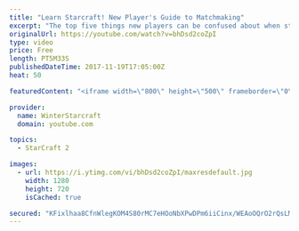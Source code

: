 ```yaml
---
title: "Learn Starcraft! New Player's Guide to Matchmaking"
excerpt: "The top five things new players can be confused about when starting off playing Starcraft 2!"
originalUrl: https://youtube.com/watch?v=bhDsd2coZpI
type: video
price: Free
length: PT5M33S
publishedDateTime: 2017-11-19T17:05:00Z
heat: 50

featuredContent: "<iframe width=\"800\" height=\"500\" frameborder=\"0\" src=\"https://www.youtube.com/embed/bhDsd2coZpI\" allow=\"accelerometer; autoplay; encrypted-media; gyroscope; picture-in-picture\" allowfullscreen></iframe>"

provider:
  name: WinterStarcraft
  domain: youtube.com

topics:
  - StarCraft 2

images:
  - url: https://i.ytimg.com/vi/bhDsd2coZpI/maxresdefault.jpg
    width: 1280
    height: 720
    isCached: true

secured: "KFixlhaa8CfnWlegKOM4S80rMC7eHOoNbXPwDPm6iiCinx/WEAoOQrO2rQsLMpOKOrbhycxzpoMbyima3EvRXL+6ua32Vednm3DrPf33QMWJ2OtxtSPJ9Px2f35c5jwSt9LUiv9kxEPhJdd3ajWmIrP8I+2C7F6qQIxeemVSCSlBCAuE2zZJKqoKH715zX3HfxTr1y+DnbTUGMTvijkStc+gAI4O2DcQ0ljye7WOIiErOglrEpSg7U9TPc5j7InTTWrnEjAyxgPZ7wOwpuYJw91bWFl77/IVokpndsNEc3IYh1QDOjE0xm5PyWrOtNOf7aiiPlzi7B3Ef7e6aAu+5asUaqUjrfqf34X9Szaj2GvyLkGPdBin/COSQiOMGWf7rZTnc8HzB41poAtcRp+KeGddH/XJW2isRbBRTzEAk9I=;MHMv5t5odnh2oux6vCCeEQ=="
---
```


